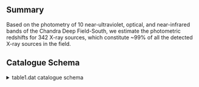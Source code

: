 ## Summary

Based on the photometry of 10 near-ultraviolet, optical, and near-infrared bands of the Chandra Deep Field-South, we estimate the photometric redshifts for 342 X-ray sources, which constitute ~99% of all the detected X-ray sources in the field.

## Catalogue Schema

<details>
<summary>table1.dat catalogue schema</summary>

| Bytes   | Format   | Units         | Label         | Explanations                                    |
|:--------|:---------|:--------------|:--------------|:------------------------------------------------|
| 1- 3    | I3       | ---           | XID           | CDFS Unique Detection identification number (1) |
| 5- 6    | I2       | h             | RAh           | Hour of Right Ascension (J2000) (2)             |
| 8- 9    | I2       | min           | RAm           | Minute of Right Ascension (J2000) (2)           |
| 11- 15  | F5.2     | s             | RAs           | Second of Right Ascension (J2000) (2)           |
| 17      | A1       | ---           | DE-           | Sign of the Declination (J2000) (2)             |
| 18- 19  | I2       | deg           | DEd           | Degree of Declination (J2000) (2)               |
| 21- 22  | I2       | arcmin        | DEm           | Arcminute of Declination (J2000) (2)            |
| 24- 27  | F4.1     | arcsec        | DEs           | Arcsecond of Declination (J2000) (2)            |
| 29- 31  | F3.1     | arcsec        | Sep           | Offset from the X-ray position                  |
| 33- 36  | F4.2     | ---           | z             | Redshift                                        |
| 38- 42  | F5.2     | ---           | zmin          | Lower limit to z at 95% confidence level (3)    |
| 44- 48  | F5.2     | ---           | zmax          | ? Upper limit to z at 95% confidence level (3)  |
| 50- 55  | A6       | ---           | Type          | X-ray classification                            |
| 57- 59  | F3.1     | ---           | q_z           | [0,3] Quality index (4)                         |
| 00      | =        | spectroscopic | redshift.     | Note (4): Quality index, defined as follows:    |
| 2       | =        | HyperZ        | (Bolzonella   | et al., 2000A&A...363..476B) model only;        |
| 3       | =        | BPZ           | (Benitez,     | 2000ApJ...536..571B) model only;                |
| 4       | =        | COMBO-17      | (see          | Cat. <II/253>) survey only;                     |
| 5       | =        | BPZ           | and           | HyperZ;                                         |
| 6       | =        | COMBO-17      | and           | HyperZ;                                         |
| 7       | =        | COMBO-17      | and           | BPZ;                                            |
| 9       | =        | COMBO-17,     | BPZ           | and HyperZ;                                     |
| 2       | =        | Single-line   | spectrum      | and HyperZ;                                     |
| 6       | =        | Single-line   | spectrum,     | COMBO-17, and HyperZ;                           |
| 9       | =        | Single-line   | spectrum,     | COMBO-17, BPZ and HyperZ;                       |
| 0       | =        | Secure        | spectroscopic | redshift, but optical counterpart uncertain;    |
| 0       | =        | Secure        | spectroscopic | redshift.                                       |

**Note**: Identified as [GZW2002] XID NNN in Simbad.
Note (2): Optical counterpart position.
Note (3): Lower and upper limits to z at 95% confidence level:
    -1.00 = spectroscopic redshift.
Note (4): Quality index, defined as follows:
    0.2 = HyperZ (Bolzonella et al., 2000A&A...363..476B) model only;
    0.3 = BPZ (Benitez, 2000ApJ...536..571B) model only;
    0.4 = COMBO-17 (see Cat. <II/253>) survey only;
    0.5 = BPZ and HyperZ;
    0.6 = COMBO-17 and HyperZ;
    0.7 = COMBO-17 and BPZ;
    0.9 = COMBO-17, BPZ and HyperZ;
    1.2 = Single-line spectrum and HyperZ;
    1.6 = Single-line spectrum, COMBO-17, and HyperZ;
    1.9 = Single-line spectrum, COMBO-17, BPZ and HyperZ;
    2.0 = Secure spectroscopic redshift, but optical counterpart uncertain;
    3.0 = Secure spectroscopic redshift.

</details>
